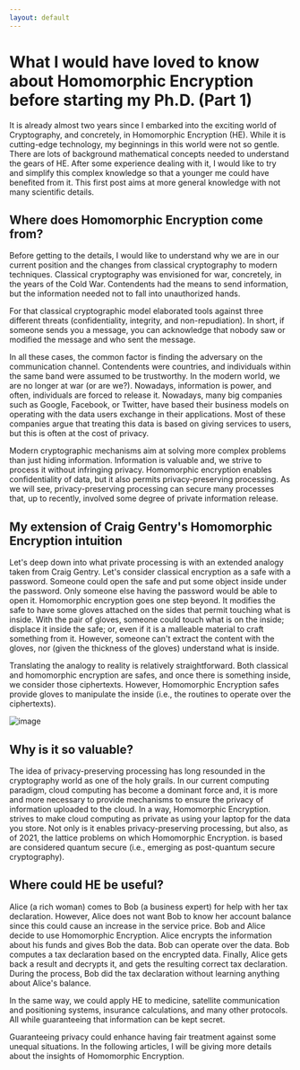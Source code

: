 ```yaml
---
layout: default
---
```


# What I would have loved to know about Homomorphic Encryption before starting my Ph.D. (Part 1)
It is already almost two years since I embarked into the exciting world of Cryptography, and concretely, in Homomorphic Encryption (HE). While it is cutting-edge technology, my beginnings in this world were not so gentle. There are lots of background mathematical concepts needed to understand the gears of HE. After some experience dealing with it, I would like to try and simplify this complex knowledge so that a younger me could have benefited from it. This first post aims at more general knowledge with not many scientific details.

## Where does Homomorphic Encryption come from?

Before getting to the details, I would like to understand why we are in our current position and the changes from classical cryptography to modern techniques. Classical cryptography was envisioned for war, concretely, in the years of the Cold War. Contendents had the means to send information, but the information needed not to fall into unauthorized hands. 

For that classical cryptographic model elaborated tools against three different threats (confidentiality, integrity, and non-repudiation). In short, if someone sends you a message, you can acknowledge that nobody saw or modified the message and who sent the message.  

In all these cases, the common factor is finding the adversary on the communication channel. Contendents were countries, and individuals within the same band were assumed to be trustworthy. In the modern world, we are no longer at war (or are we?). Nowadays, information is power, and often, individuals are forced to release it. Nowadays, many big companies such as Google, Facebook, or Twitter, have based their business models on operating with the data users exchange in their applications. Most of these companies argue that treating this data is based on giving services to users, but this is often at the cost of privacy. 

Modern cryptographic mechanisms aim at solving more complex problems than just hiding information. Information is valuable and, we strive to process it without infringing privacy.  Homomorphic encryption enables confidentiality of data, but it also permits privacy-preserving processing. As we will see, privacy-preserving processing can secure many processes that, up to recently, involved some degree of private information release. 

## My extension of Craig Gentry's  Homomorphic Encryption intuition

Let's deep down into what private processing is with an extended analogy taken from Craig Gentry. Let's consider classical encryption as a safe with a password. Someone could open the safe and put some object inside under the password. Only someone else having the password would be able to open it. Homomorphic encryption goes one step beyond. It modifies the safe to have some gloves attached on the sides that permit touching what is inside. With the pair of gloves, someone could touch what is on the inside; displace it inside the safe; or, even if it is a malleable material to craft something from it. However, someone can't extract the content with the gloves, nor (given the thickness of the gloves) understand what is inside. 

Translating the analogy to reality is relatively straightforward. Both classical and homomorphic encryption are safes, and once there is something inside, we consider those ciphertexts. However, Homomorphic Encryption safes provide gloves to manipulate the inside (i.e., the routines to operate over the ciphertexts).

![image](https://user-images.githubusercontent.com/36102221/135646412-8bb26972-bbd8-43a5-a5cb-a7d2ce36a917.png)

## Why is it so valuable?

The idea of privacy-preserving processing has long resounded in the cryptography world as one of the holy grails. In our current computing paradigm, cloud computing has become a dominant force and, it is more and more necessary to provide mechanisms to ensure the privacy of information uploaded to the cloud. In a way, Homomorphic Encryption. strives to make cloud computing as private as using your laptop for the data you store. Not only is it enables privacy-preserving processing, but also, as of 2021, the lattice problems on which Homomorphic Encryption. is based are considered quantum secure (i.e., emerging as post-quantum secure cryptography).

## Where could HE be useful?

Alice (a rich woman) comes to Bob (a business expert) for help with her tax declaration. However, Alice does not want Bob to know her account balance since this could cause an increase in the service price. Bob and Alice decide to use Homomorphic Encryption. Alice encrypts the information about his funds and gives Bob the data. Bob can operate over the data. Bob computes a tax declaration based on the encrypted data. Finally, Alice gets back a result and decrypts it, and gets the resulting correct tax declaration. During the process, Bob did the tax declaration without learning anything about Alice's balance.

In the same way, we could apply HE to medicine, satellite communication and positioning systems, insurance calculations, and many other protocols. All while guaranteeing that information can be kept secret. 

Guaranteeing privacy could enhance having fair treatment against some unequal situations. In the following articles, I will be giving more details about the insights of Homomorphic Encryption.
